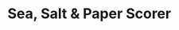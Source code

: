 # Sea, Salt & Paper Scorer


<!-- Hex colour codes of cards -->

<!-- DARK BLUE - #255C9B
LIGHT BLUE - #42B4C9
BLACK - #42B4C9
YELLOW - #42B4C9
LIGHT GREEN - #42B4C9
WHITE - #42B4C9
PURPLE - #42B4C9
LIGHT GREY - #42B4C9
LIGHT ORANGE - #42B4C9
LIGHT PINK - #42B4C9
ORANGE - #42B4C9 -->


<!-- // playerCount = 2 / 3 / 4 - This is chosen by the user via an input which updates the playerCount state. Depending on the choice it will render the corresponding component for the number of players. 

// then depending on playerCount state, the totalGameScore players will play to is determined. 

// if (playerCount = 2) {
//  let totalGameScore = 40
// } elif (playercounter =3) {
//  let totalGameScore = 35
// } else totalGameScore = 30

// at the end of each round the user will input the scores for each player. These scores will be added on to their total which will update each players score count. 

// A condition will be needed that checks if a player score is >= totalGameScore. If so, that player wins and the game ends. 

// 3 different components needed? 

// 1 for 2 player game, 1 for 3 player game, 1 for 4 player game.

// each one would have one more player state and input field to update their score.  -->

